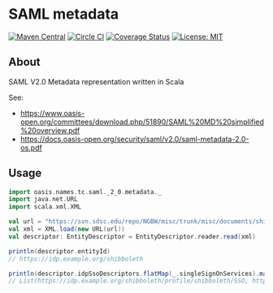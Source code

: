 # SAML metadata

[![Maven Central](https://maven-badges.herokuapp.com/maven-central/com.github.tkqubo/saml-metadata_2.12/badge.svg)](https://maven-badges.herokuapp.com/maven-central/com.github.tkqubo/saml-metadata_2.12/)
[![Circle CI](https://img.shields.io/circleci/project/tkqubo/saml-metadata/master.svg)](https://circleci.com/gh/tkqubo/saml-metadata)
[![Coverage Status](https://coveralls.io/repos/tkqubo/saml-metadata/badge.svg?branch=master&service=github)](https://coveralls.io/github/tkqubo/saml-metadata?branch=master)
[![License: MIT](http://img.shields.io/badge/license-MIT-blue.svg)](LICENSE)

## About

SAML V2.0 Metadata representation written in Scala

See:

- https://www.oasis-open.org/committees/download.php/51890/SAML%20MD%20simplified%20overview.pdf
- https://docs.oasis-open.org/security/saml/v2.0/saml-metadata-2.0-os.pdf

## Usage

```scala
import oasis.names.tc.saml._2_0.metadata._
import java.net.URL
import scala.xml.XML

val url = "https://svn.sdsc.edu/repo/NGBW/misc/trunk/misc/documents/shibboleth_config/etc_shibboleth/example-metadata.xml"
val xml = XML.load(new URL(url))
val descriptor: EntityDescriptor = EntityDescriptor.reader.read(xml)

println(descriptor.entityId)
// https://idp.example.org/shibboleth

println(descriptor.idpSsoDescriptors.flatMap(_.singleSignOnServices).map(_.location))
// List(https://idp.example.org/shibboleth/profile/shibboleth/SSO, https://idp.example.org/shibboleth/profile/saml2/Redirect/SSO, https://idp.example.org/shibboleth/profile/saml2/POST/SSO)
```

